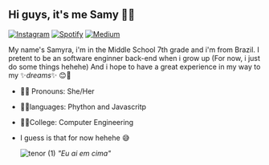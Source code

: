 ## Hi guys, it's me Samy 🤙🍃

[![Instagram](https://img.shields.io/badge/Instagram-E4405F?style=flat-square&logo=instagram&logoColor=white)](https://www.instagram.com/samy_nandes_/)     [![Spotify](https://img.shields.io/badge/Spotify-1ED760?style=flat-square&logo=Spotify&logoColor=white)](https://open.spotify.com/user/sn6nta7afo1jsudajncmxwrgt?si=U6zbF6QUToWatPaoIHQeKg)     [![Medium](https://img.shields.io/badge/Medium-12100E?style=flat-square&logo=Medium&logoColor=white)](https://medium.com/@samynandes/about)

My name's Samyra, i'm in the Middle School 7th grade and i'm from Brazil. I pretent to be an software enginner back-end when i grow up (For now, i just do some things hehehe) And i hope to have a great experience in my way to my ✨*dreams*✨ 😊💖
* 💁‍♀️ Pronouns: She/Her 
* 👩‍💻languages: Phython and Javascritp
* 👩‍🎓College: Computer Engineering                                                                           
* I guess is that for now hehehe 😅


     ![tenor (1)](https://user-images.githubusercontent.com/77402118/104514428-0166b980-55d0-11eb-967f-946ec6adc56d.gif)
                                             *"Eu ai em cima"*


